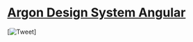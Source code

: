# [Argon Design System Angular](https://demos.creative-tim.com/argon-design-system-angular/?ref=adsa-github-readme)
[![Tweet](https://img.shields.io/twitter/url/http/shields.io.svg?style=social&logo=twitter)]
